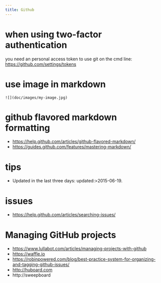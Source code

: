 ```yaml
---
title: Github
---
```


# when using two-factor authentication 
you need an personal access token to use git on the cmd line:
https://github.com/settings/tokens

# use image in markdown
```
![](doc/images/my-image.jpg)
```

# github flavored markdown formatting
* https://help.github.com/articles/github-flavored-markdown/
* https://guides.github.com/features/mastering-markdown/

# tips 
* Updated in the last three days: updated:>2015-06-19.

# issues 
* https://help.github.com/articles/searching-issues/

# Managing GitHub projects
* https://www.lullabot.com/articles/managing-projects-with-github
* https://waffle.io
* https://robinpowered.com/blog/best-practice-system-for-organizing-and-tagging-github-issues/
* http://huboard.com
* http://sweepboard
